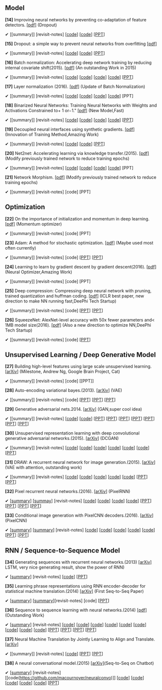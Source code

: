 
**Model**
------------------------------
**[14]** Improving neural networks by preventing co-adaptation of feature detectors. [[pdf]](https://arxiv.org/pdf/1207.0580.pdf) (Dropout)

✔ [[summary]]  [revisit-notes] [[code](https://github.com/mdenil/dropout)] [[code](https://github.com/dnouri/cuda-convnet)] [[PPT](http://www.ke.tu-darmstadt.de/lehre/archiv/ws-13-14/seminarML/slides/folien13_Laux.pdf)]

**[15]** Dropout: a simple way to prevent neural networks from overfitting [[pdf]](http://www.jmlr.org/papers/volume15/srivastava14a.old/source/srivastava14a.pdf)

✔ [[summary]]  [revisit-notes] [[code](https://github.com/yaringal/ConcreteDropout)] [[code](https://github.com/Philip-Bachman/NN-Dropout)] [[PPT](https://github.com/gopala-kr/summary/blob/master/summaries/Week-2/Lecture_04_Supervised_Pretraining.pptx)]

**[16]** Batch normalization: Accelerating deep network training by reducing internal covariate shift(2015). [[pdf]](http://arxiv.org/pdf/1502.03167) (An outstanding Work in 2015)

✔ [[summary]]  [revisit-notes] [[code](https://github.com/ChenglongChen/batch_normalization)] [[code](https://github.com/shuuki4/Batch-Normalization)] [[code](https://github.com/hwalsuklee/tensorflow-mnist-MLP-batch_normalization-weight_initializers)] [[code](https://github.com/ChenglongChen/batch_normalization)] [[PPT](http://people.ee.duke.edu/~lcarin/Zhao12.17.2015.pdf)]

**[17]** Layer normalization (2016). [[pdf]](https://arxiv.org/pdf/1607.06450.pdf?utm_source=sciontist.com&utm_medium=refer&utm_campaign=promote) (Update of Batch Normalization)

✔ [[summary]]  [revisit-notes] [[code](https://github.com/ryankiros/layer-norm)] [[code](https://github.com/carlthome/tensorflow-convlstm-cell)]  [[code](https://github.com/pbhatia243/tf-layer-norm)] [[code](https://github.com/MycChiu/fast-LayerNorm-TF)] [PPT]

**[18]** Binarized Neural Networks: Training Neural Networks with Weights and Activations Constrained to+ 1 or−1." [[pdf]](https://pdfs.semanticscholar.org/f832/b16cb367802609d91d400085eb87d630212a.pdf) (New Model,Fast)

✔ [[summary]]  [revisit-notes] [[code](https://github.com/codekansas/tinier-nn)] [[code](https://github.com/MatthieuCourbariaux/BinaryNet)] [[code](https://github.com/TianweiXing/BNN)] [[code](https://github.com/cornell-zhang/bnn-fpga)] [[PPT](http://web.eng.tau.ac.il/deep_learn/wp-content/uploads/2017/03/Binary-Deep-Learning.pdf)]

**[19]** Decoupled neural interfaces using synthetic gradients. [[pdf]](https://arxiv.org/pdf/1608.05343) (Innovation of Training Method,Amazing Work)

✔ [[summary]]  [revisit-notes] [[code](https://github.com/andrewliao11/dni.pytorch)] [[code](https://github.com/vyraun/DNI-tensorflow)] [[PPT](https://www.slideshare.net/Eniod/019-20160907-decoupled-neural-interfaces-using-synthetic-gradients)]

**[20]** Net2net: Accelerating learning via knowledge transfer.(2015). [[pdf]](https://arxiv.org/abs/1511.05641) (Modify previously trained network to reduce training epochs)

✔ [[summary]]  [revisit-notes] [[code](https://github.com/soumith/net2net.torch)] [[code](https://github.com/DanielSlater/Net2Net)] [[code](https://github.com/paengs/Net2Net)] [[code](https://github.com/erogol/Net2Net)] [PPT]

**[21]** Network Morphism. [[pdf]](https://arxiv.org/abs/1603.01670) (Modify previously trained network to reduce training epochs)

✔ [[summary]]  [revisit-notes] [code] [PPT]


**Optimization**
---------------------------------------
**[22]** On the importance of initialization and momentum in deep learning. [[pdf]](http://www.jmlr.org/proceedings/papers/v28/sutskever13.pdf) (Momentum optimizer)

✔ [[summary]]  [revisit-notes] [code] [PPT] 

**[23]** Adam: A method for stochastic optimization. [[pdf]](http://arxiv.org/pdf/1412.6980) (Maybe used most often currently)

✔ [[summary]]  [revisit-notes] [code] [[PPT](https://moodle2.cs.huji.ac.il/nu15/pluginfile.php/316969/mod_resource/content/1/adam_pres.pdf)] [[PPT](https://github.com/gopala-kr/summary/blob/master/summaries/Week-2/Adam_slides.pdf)]

**[24]** Learning to learn by gradient descent by gradient descent(2016). [[pdf]](https://arxiv.org/pdf/1606.04474) (Neural Optimizer,Amazing Work)

✔ [[summary]]  [revisit-notes] [code] [PPT]

**[25]** Deep compression: Compressing deep neural network with pruning, trained quantization and huffman coding. [[pdf]](https://pdfs.semanticscholar.org/5b6c/9dda1d88095fa4aac1507348e498a1f2e863.pdf) (ICLR best paper, new direction to make NN running fast,DeePhi Tech Startup)

✔ [[summary]]  [revisit-notes] [code] [[PPT](http://on-demand.gputechconf.com/gtc/2016/presentation/s6561-song-han-deep-compression.pdf)] [[PPT](https://web.stanford.edu/class/ee380/Abstracts/160106-slides.pdf)]

**[26]** SqueezeNet: AlexNet-level accuracy with 50x fewer parameters and< 1MB model size(2016). [[pdf]](http://arxiv.org/pdf/1602.07360) (Also a new direction to optimize NN,DeePhi Tech Startup)

✔ [[summary]]  [revisit-notes] [code] [[PPT](http://statsmaths.github.io/stat665/lectures/lec19/lecture19.pdf)]


**Unsupervised Learning / Deep Generative Model**
------------------------------
**[27]** Building high-level features using large scale unsupervised learning. [[arXiv](https://arxiv.org/abs/1112.6209)] (Milestone, Andrew Ng, Google Brain Project, Cat) 

✔ [[summary]]  [revisit-notes] [code] [[PPT]]

**[28]** Auto-encoding variational bayes.(2013). [[arXiv](https://arxiv.org/abs/1312.6114)] (VAE)

✔ [[summary]]  [revisit-notes] [code] [[PPT](http://dpkingma.com/wordpress/wp-content/uploads/2014/05/2014-03_talk_iclr.pdf)] [[PPT](http://www.mlsalt.eng.cam.ac.uk/foswiki/pub/Main/ClassOf2017/D423C_poster.pdf)] [[PPT](http://people.ee.duke.edu/~lcarin/DEC9.26.2014.pdf)]

**[29]** Generative adversarial nets.2014. [[arXiv](https://arxiv.org/abs/1406.2661)] (GAN,super cool idea)

✔ [[summary]]  [revisit-notes] [[code](https://github.com/junyanz/CycleGAN)] [[code](https://github.com/ckmarkoh/GAN-tensorflow)] [[PPT](https://www.slideshare.net/ssuser77ee21/generative-adversarial-networks-70896091)] [[PPT](https://www.slideshare.net/ckmarkohchang/generative-adversarial-networks)] [[PPT](http://dl.ee.cuhk.edu.hk/slides/gan.pdf)] [[PPT](http://www.cs.toronto.edu/~dtarlow/pos14/talks/goodfellow.pdf)] [[PPT](http://pages.cs.wisc.edu/~dpage/cs760/GANs.pdf)] [[PPT](http://cs231n.stanford.edu/slides/2017/cs231n_2017_lecture13.pdf)] [[PPT](http://slazebni.cs.illinois.edu/spring17/lec11_gan.pdf)]

**[30]** Unsupervised representation learning with deep convolutional generative adversarial networks.(2015). [[arXiv](https://arxiv.org/abs/1511.06434)] (DCGAN)

✔ [[summary]]  [revisit-notes] [[code](https://github.com/Newmu/dcgan_code)] [[code](https://github.com/soumith/dcgan.torch)] [[code](https://github.com/mattya/chainer-DCGAN)] [[code](https://github.com/jacobgil/keras-dcgan)] [[code](https://github.com/YadiraF/GAN)] [[code](https://github.com/carpedm20/DCGAN-tensorflow)] [[PPT](http://aliensunmin.github.io/project/accv16tutorial/media/generative.pdf)]

**[31]** DRAW: A recurrent neural network for image generation.(2015). [[arXiv](https://arxiv.org/abs/1502.04623)] (VAE with attention, outstanding work)

✔ [[summary]]  [revisit-notes] [[code](https://github.com/ikostrikov/TensorFlow-VAE-GAN-DRAW)] [[code](https://github.com/ericjang/draw)] [[code](https://github.com/jbornschein/draw)] [[code](https://github.com/vivanov879/draw)] [[code]()] [[PPT](http://people.ee.duke.edu/~lcarin/Zhe10.2.2015.pdf)] [[PPT](http://cs231n.stanford.edu/slides/2016/winter1516_lecture10.pdf)]

**[32]** Pixel recurrent neural networks.(2016). [[arXiv](https://arxiv.org/abs/1601.06759)] (PixelRNN)

✔ [[summary](https://gist.github.com/shagunsodhani/e741ebd5ba0e0fc0f49d7836e30891a7)] [[summay](https://github.com/sunshineatnoon/Paper-Collection/blob/master/pixel-rnn.md)] [revisit-notes] [[code](https://github.com/tensorflow/magenta/blob/master/magenta/reviews/pixelrnn.md)] [[code](https://github.com/carpedm20/pixel-rnn-tensorflow)] [[code](https://github.com/igul222/pixel_rnn)]  [[code]()] [[PPT](https://www.slideshare.net/neouyghur/pixel-recurrent-neural-networks-73970786)] [[PPT](https://github.com/gopala-kr/summary/blob/master/summaries/Week-2/lec10new.ppt)] [[PPT](http://imatge-upc.github.io/telecombcn-2016-dlcv/slides/D2L6-recurrent.pdf)] [[PPT](https://github.com/sunshineatnoon/Paper-Collection/blob/master/pixel-rnn.md)]

**[33]** Conditional image generation with PixelCNN decoders.(2016). [[arXiv](https://arxiv.org/abs/1606.05328)] (PixelCNN)

✔ [[summary](https://github.com/aleju/papers/blob/master/neural-nets/Conditional_Image_Generation_with_PixelCNN_Decoders.md)] [[summary](https://gist.github.com/shagunsodhani/3cc7066ce7de051d769908b8fab11990)]  [revisit-notes] [[code](https://github.com/anantzoid/Conditional-PixelCNN-decoder)] [[code](https://github.com/openai/pixel-cnn)] [[code](https://github.com/carpedm20/pixel-rnn-tensorflow)] [[code](https://github.com/kundan2510/pixelCNN)] [[code](https://github.com/dritchie/pixelCNN)] [[PPT](https://www.slideshare.net/suga93/conditional-image-generation-with-pixelcnn-decoders)] [[PPT](http://slazebni.cs.illinois.edu/spring17/lec13_advanced.pdf)]



**RNN / Sequence-to-Sequence Model**
-----------------------------------------

**[34]** Generating sequences with recurrent neural networks.(2013) [[arXiv]](http://arxiv.org/pdf/1308.0850) LSTM, very nice generating result, show the power of RNN)

✔ [[summary](https://github.com/tensorflow/magenta/blob/master/magenta/reviews/summary_generation_sequences.md)]  [revisit-notes] [[code](https://github.com/snowkylin/rnn-handwriting-generation)] [[PPT](https://www.slideshare.net/AndrePemmelaar/deep-lst-msandrnnsjulia)]

**[35]** Learning phrase representations using RNN encoder-decoder for statistical machine translation.(2014) [[arXiv]](http://arxiv.org/pdf/1406.1078) (First Seq-to-Seq Paper)

✔ [[summary](https://gist.github.com/shagunsodhani/9dccec626e68e495fd4577ecdca36b7b)]  [[summary](https://github.com/dennybritz/deeplearning-papernotes/blob/master/notes/learning-phrase-representations.md)][revisit-notes] [code] [[PPT](https://www.slideshare.net/yutakikuchi927/learning-phrase-representations-using-rnn-encoderdecoder-for-statistical-machine-translation)]

**[36]** Sequence to sequence learning with neural networks.(2014) [[pdf]](http://papers.nips.cc/paper/5346-information-based-learning-by-agents-in-unbounded-state-spaces.pdf) (Outstanding Work)

✔ [[summary]()]  [revisit-notes] [[code](https://github.com/farizrahman4u/seq2seq)] [[code](https://github.com/pytorch/tutorials/blob/master/intermediate_source/seq2seq_translation_tutorial.py)] [[code](https://github.com/ichuang/tflearn_seq2seq)] [[code](https://github.com/harvardnlp/seq2seq-attn)] [[code](https://github.com/ma2rten/seq2seq)] [[code](https://github.com/JayParks/tf-seq2seq)] [[code](https://github.com/yoosan/mxnet-seq2seq)] [[code](https://github.com/fchollet/keras/issues/694)] [[code](https://gist.github.com/rouseguy/1122811f2375064d009dac797d59bae9)] [[PPT](https://www.google.co.in/url?sa=t&rct=j&q=&esrc=s&source=web&cd=1&cad=rja&uact=8&ved=0ahUKEwi4quPtivvWAhXMRY8KHSLVAxgQFggqMAA&url=https%3A%2F%2Fcomputing.ece.vt.edu%2F~f15ece6504%2Fslides%2FL17_Sequence.pptx&usg=AOvVaw2-5t4RNS-meOmSqdYxuqSS)] [[PPT](https://www.google.co.in/url?sa=t&rct=j&q=&esrc=s&source=web&cd=9&cad=rja&uact=8&ved=0ahUKEwi4quPtivvWAhXMRY8KHSLVAxgQFghZMAg&url=http%3A%2F%2Fdialog-systems-class.org%2Fslides%2Fseq2seq-lec-6.ppt&usg=AOvVaw3OSpZDHjJTdgDRtCh9LUK4)]  [[PPT](http://www.phontron.com/slides/neubig14taiwa11.pdf)] [[PPT](http://www.iro.umontreal.ca/~bengioy/cifar/NCAP2014-summerschool/slides/Ilya_LSTMs_for_Translation.pdf)]

**[37]** Neural Machine Translation by Jointly Learning to Align and Translate. [[arXiv]](https://arxiv.org/pdf/1409.0473v7.pdf) 

✔ [[summary]]  [revisit-notes] [[code](https://github.com/tensorflow/nmt)] [[PPT](https://www.google.co.in/url?sa=t&rct=j&q=&esrc=s&source=web&cd=2&cad=rja&uact=8&ved=0ahUKEwjK-N6ajfvWAhUJq48KHbgrBuMQFggwMAE&url=http%3A%2F%2Fwww.statmt.org%2Fwmt15%2Fslides%2Finvited-talk.pptx&usg=AOvVaw18s856F0j82-tSTnpzA4gB)] [[PPT](http://www.iclr.cc/lib/exe/fetch.php?media=iclr2015:bahdanau-iclr2015.pdf)]

**[38]** A neural conversational model.(2015) [[arXiv]](http://arxiv.org/pdf/1506.05869.pdf%20(http://arxiv.org/pdf/1506.05869.pdf))(Seq-to-Seq on Chatbot)

✔ [[summary](https://github.com/dennybritz/deeplearning-papernotes/blob/master/notes/neural-conversational-model.md)]  [revisit-notes] [[code(https://github.com/macournoyer/neuralconvo)]] [[code](https://github.com/Conchylicultor/DeepQA)] [[code](https://github.com/pbhatia243/Neural_Conversation_Models)] [[code](https://github.com/nicolas-ivanov/seq2seq_chatbot_links)] [[code](https://github.com/mckinziebrandon/DeepChatModels)] [[code](https://github.com/jiweil/Neural-Dialogue-Generation)] [[PPT](http://www.cs.utoronto.ca/~fidler/teaching/2015/slides/CSC2523/conversation_berkay.pdf)] 
